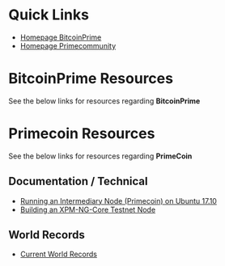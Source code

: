 <!-- TITLE: Home -->
<!-- SUBTITLE: Welcome to the Primecoin & Bitcoin Prime Community Wiki.   -->

# Quick Links
* [Homepage BitcoinPrime ](https://www.bitcoinprime.org)
* [Homepage Primecommunity](https://www.primecommunity.org)
# BitcoinPrime Resources
See the below links for resources regarding **BitcoinPrime**
# Primecoin Resources
See the below links for resources regarding **PrimeCoin**

## Documentation / Technical 
* [Running an Intermediary Node (Primecoin) on Ubuntu 17.10](primecoin/documentation/running-int-node)
* [Building an XPM-NG-Core Testnet Node](primecoin/documentation/building-primecoin-ng-core)
## World Records
* [Current World Records](primecoin/world-records/current-world-records)
